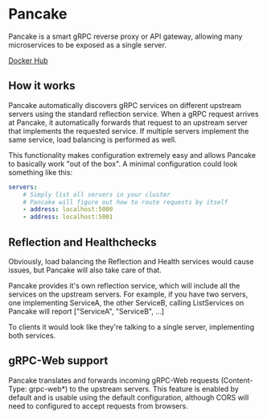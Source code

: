 # Pancake

Pancake is a smart gRPC reverse proxy or API gateway, allowing many microservices to be exposed as a single server.

[Docker Hub](https://hub.docker.com/repository/docker/natk64/pancake)

## How it works

Pancake automatically discovers gRPC services on different upstream servers using the standard reflection service.
When a gRPC request arrives at Pancake, it automatically forwards that request to an upstream server that implements the requested service.
If multiple servers implement the same service, load balancing is performed as well.

This functionality makes configuration extremely easy and allows Pancake to basically work "out of the box".
A minimal configuration could look something like this:

```yaml
servers:
    # Simply list all servers in your cluster
    # Pancake will figure out how to route requests by itself
    - address: localhost:5000
    - address: localhost:5001
```

## Reflection and Healthchecks

Obviously, load balancing the Reflection and Health services would cause issues, but Pancake will also take care of that.

Pancake provides it's own reflection service, which will include all the services on the upstream servers.
For example, if you have two servers, one implementing ServiceA, the other ServiceB, calling ListServices on
Pancake will report ["ServiceA", "ServiceB", ...]

To clients it would look like they're talking to a single server, implementing both services.

## gRPC-Web support

Pancake translates and forwards incoming gRPC-Web requests (Content-Type: grpc-web*) to the upstream servers.
This feature is enabled by default and is usable using the default configuration,
although CORS will need to configured to accept requests from browsers.

